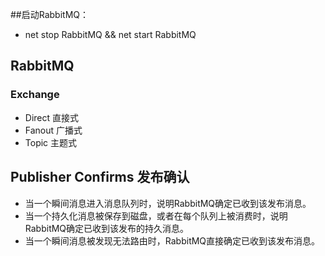 ##启动RabbitMQ：
 + net stop RabbitMQ && net start RabbitMQ

## RabbitMQ
### Exchange
 + Direct 直接式
 + Fanout 广播式
 + Topic  主题式
 
## Publisher Confirms 发布确认
 + 当一个瞬间消息进入消息队列时，说明RabbitMQ确定已收到该发布消息。
 + 当一个持久化消息被保存到磁盘，或者在每个队列上被消费时，说明RabbitMQ确定已收到该发布的持久消息。
 + 当一个瞬间消息被发现无法路由时，RabbitMQ直接确定已收到该发布消息。
